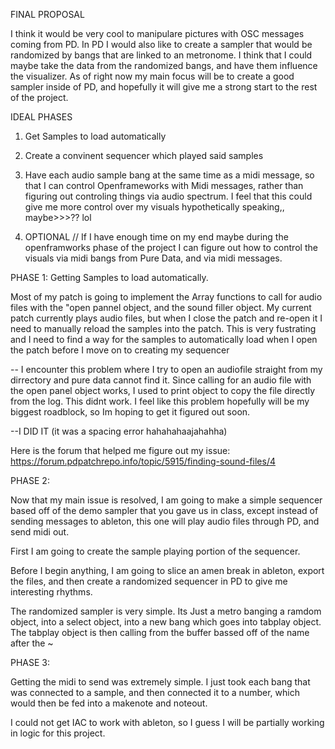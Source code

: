FINAL PROPOSAL

I think it would be very cool to manipulare pictures with OSC messages coming from PD. In PD I would also like to create a sampler that would be randomized by bangs that are linked to an metronome. I think that I could maybe take the data from the randomized bangs, and have them influence the visualizer. As of right now my main focus will be to create a good sampler inside of PD, and hopefully it will give me a strong start to the rest of the project. 


IDEAL PHASES


1. Get Samples to load automatically

2. Create a convinent sequencer which played said samples

3. Have each audio sample bang at the same time as a midi message, so that I can control Openframeworks 
with Midi messages, rather than figuring out controling things via audio spectrum. I feel that this could
give me more control over my visuals hypothetically speaking,, maybe>>>?? lol

4. OPTIONAL // If I have enough time on my end maybe during the openframworks phase of the project I can
figure out how to control the visuals via midi bangs from Pure Data, and via midi messages. 


PHASE 1: Getting Samples to load automatically.

Most of my patch is going to implement the Array functions to call for audio files 
with the "open pannel object, and the sound filler object. My current patch currently plays audio
files, but when I close the patch and re-open it I need to manually reload the samples into the patch.
This is very fustrating and I need to find a way for the samples to automatically load when I open the
patch before I move on to creating my sequencer 

-- I encounter this problem where I try to open an audiofile straight from my dirrectory and pure data cannot find it. Since calling for an audio file with the open panel object works, I used to print
object to copy the file directly from the log. This didnt work. I feel like this problem hopefully 
will be my biggest roadblock, so Im hoping to get it figured out soon. 

--I DID IT (it was a spacing error hahahahaajahahha) 

Here is the forum that helped me figure out my issue: https://forum.pdpatchrepo.info/topic/5915/finding-sound-files/4



PHASE 2: 

Now that my main issue is resolved, I am going to make a simple sequencer based off of the demo
sampler that you gave us in class, except instead of sending messages to ableton, this one 
will play audio files through PD, and send midi out. 

First I am going to create the sample playing portion of the sequencer. 

Before I begin anything, I am going to slice an amen break in ableton, export the files, and then create
a randomized sequencer in PD to give me interesting rhythms. 

The randomized sampler is very simple. Its Just a metro banging a ramdom  object, into a select object,
into a new bang which goes into tabplay object. The tabplay object is then calling from the buffer bassed off of the name after the ~ 

PHASE 3:

Getting the midi to send was extremely simple. I just took each bang that was connected to a sample, 
and then connected it to a number, which would then be fed into a makenote and noteout. 

I could not get IAC to work with ableton, so I guess  I will be partially working in logic for this project. 